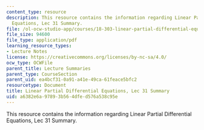```yaml
---
content_type: resource
description: This resource contains the information regarding Linear Partial Differential
  Equations, Lec 31 Summary.
file: /ol-ocw-studio-app/courses/18-303-linear-partial-differential-equations-analysis-and-numerics-fall-2014/a6382e6a97893b564dfed576a538c95e_MIT18_303F14_Lecture31.pdf
file_size: 94600
file_type: application/pdf
learning_resource_types:
- Lecture Notes
license: https://creativecommons.org/licenses/by-nc-sa/4.0/
ocw_type: OCWFile
parent_title: Lecture Summaries
parent_type: CourseSection
parent_uid: ea4bcf31-0a91-a41e-49ca-61feace5bfc2
resourcetype: Document
title: Linear Partial Differential Equations, Lec 31 Summary
uid: a6382e6a-9789-3b56-4dfe-d576a538c95e
---
```

This resource contains the information regarding Linear Partial Differential Equations, Lec 31 Summary.